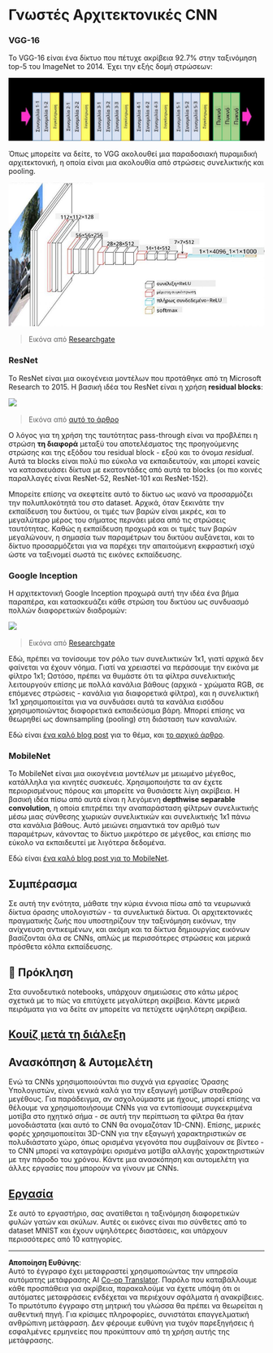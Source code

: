 <!--
CO_OP_TRANSLATOR_METADATA:
{
  "original_hash": "2f7b97b375358cb51a1e098df306bf73",
  "translation_date": "2025-08-29T08:46:38+00:00",
  "source_file": "lessons/4-ComputerVision/07-ConvNets/CNN_Architectures.md",
  "language_code": "el"
}
-->
# Γνωστές Αρχιτεκτονικές CNN

### VGG-16

Το VGG-16 είναι ένα δίκτυο που πέτυχε ακρίβεια 92.7% στην ταξινόμηση top-5 του ImageNet το 2014. Έχει την εξής δομή στρώσεων:

![ImageNet Layers](../../../../../translated_images/vgg-16-arch1.d901a5583b3a51baeaab3e768567d921e5d54befa46e1e642616c5458c934028.el.jpg)

Όπως μπορείτε να δείτε, το VGG ακολουθεί μια παραδοσιακή πυραμιδική αρχιτεκτονική, η οποία είναι μια ακολουθία από στρώσεις συνελικτικής και pooling.

![ImageNet Pyramid](../../../../../translated_images/vgg-16-arch.64ff2137f50dd49fdaa786e3f3a975b3f22615efd13efb19c5d22f12e01451a1.el.jpg)

> Εικόνα από [Researchgate](https://www.researchgate.net/figure/Vgg16-model-structure-To-get-the-VGG-NIN-model-we-replace-the-2-nd-4-th-6-th-7-th_fig2_335194493)

### ResNet

Το ResNet είναι μια οικογένεια μοντέλων που προτάθηκε από τη Microsoft Research το 2015. Η βασική ιδέα του ResNet είναι η χρήση **residual blocks**:

<img src="images/resnet-block.png" width="300"/>

> Εικόνα από [αυτό το άρθρο](https://arxiv.org/pdf/1512.03385.pdf)

Ο λόγος για τη χρήση της ταυτότητας pass-through είναι να προβλέπει η στρώση **τη διαφορά** μεταξύ του αποτελέσματος της προηγούμενης στρώσης και της εξόδου του residual block - εξού και το όνομα *residual*. Αυτά τα blocks είναι πολύ πιο εύκολα να εκπαιδευτούν, και μπορεί κανείς να κατασκευάσει δίκτυα με εκατοντάδες από αυτά τα blocks (οι πιο κοινές παραλλαγές είναι ResNet-52, ResNet-101 και ResNet-152).

Μπορείτε επίσης να σκεφτείτε αυτό το δίκτυο ως ικανό να προσαρμόζει την πολυπλοκότητά του στο dataset. Αρχικά, όταν ξεκινάτε την εκπαίδευση του δικτύου, οι τιμές των βαρών είναι μικρές, και το μεγαλύτερο μέρος του σήματος περνάει μέσα από τις στρώσεις ταυτότητας. Καθώς η εκπαίδευση προχωρά και οι τιμές των βαρών μεγαλώνουν, η σημασία των παραμέτρων του δικτύου αυξάνεται, και το δίκτυο προσαρμόζεται για να παρέχει την απαιτούμενη εκφραστική ισχύ ώστε να ταξινομεί σωστά τις εικόνες εκπαίδευσης.

### Google Inception

Η αρχιτεκτονική Google Inception προχωρά αυτή την ιδέα ένα βήμα παραπέρα, και κατασκευάζει κάθε στρώση του δικτύου ως συνδυασμό πολλών διαφορετικών διαδρομών:

<img src="images/inception.png" width="400"/>

> Εικόνα από [Researchgate](https://www.researchgate.net/figure/Inception-module-with-dimension-reductions-left-and-schema-for-Inception-ResNet-v1_fig2_355547454)

Εδώ, πρέπει να τονίσουμε τον ρόλο των συνελικτικών 1x1, γιατί αρχικά δεν φαίνεται να έχουν νόημα. Γιατί να χρειαστεί να περάσουμε την εικόνα με φίλτρο 1x1; Ωστόσο, πρέπει να θυμάστε ότι τα φίλτρα συνελικτικής λειτουργούν επίσης με πολλά κανάλια βάθους (αρχικά - χρώματα RGB, σε επόμενες στρώσεις - κανάλια για διαφορετικά φίλτρα), και η συνελικτική 1x1 χρησιμοποιείται για να συνδυάσει αυτά τα κανάλια εισόδου χρησιμοποιώντας διαφορετικά εκπαιδεύσιμα βάρη. Μπορεί επίσης να θεωρηθεί ως downsampling (pooling) στη διάσταση των καναλιών.

Εδώ είναι [ένα καλό blog post](https://medium.com/analytics-vidhya/talented-mr-1x1-comprehensive-look-at-1x1-convolution-in-deep-learning-f6b355825578) για το θέμα, και [το αρχικό άρθρο](https://arxiv.org/pdf/1312.4400.pdf).

### MobileNet

Το MobileNet είναι μια οικογένεια μοντέλων με μειωμένο μέγεθος, κατάλληλα για κινητές συσκευές. Χρησιμοποιήστε τα αν έχετε περιορισμένους πόρους και μπορείτε να θυσιάσετε λίγη ακρίβεια. Η βασική ιδέα πίσω από αυτά είναι η λεγόμενη **depthwise separable convolution**, η οποία επιτρέπει την αναπαράσταση φίλτρων συνελικτικής μέσω μιας σύνθεσης χωρικών συνελικτικών και συνελικτικής 1x1 πάνω στα κανάλια βάθους. Αυτό μειώνει σημαντικά τον αριθμό των παραμέτρων, κάνοντας το δίκτυο μικρότερο σε μέγεθος, και επίσης πιο εύκολο να εκπαιδευτεί με λιγότερα δεδομένα.

Εδώ είναι [ένα καλό blog post για το MobileNet](https://medium.com/analytics-vidhya/image-classification-with-mobilenet-cc6fbb2cd470).

## Συμπέρασμα

Σε αυτή την ενότητα, μάθατε την κύρια έννοια πίσω από τα νευρωνικά δίκτυα όρασης υπολογιστών - τα συνελικτικά δίκτυα. Οι αρχιτεκτονικές πραγματικής ζωής που υποστηρίζουν την ταξινόμηση εικόνων, την ανίχνευση αντικειμένων, και ακόμη και τα δίκτυα δημιουργίας εικόνων βασίζονται όλα σε CNNs, απλώς με περισσότερες στρώσεις και μερικά πρόσθετα κόλπα εκπαίδευσης.

## 🚀 Πρόκληση

Στα συνοδευτικά notebooks, υπάρχουν σημειώσεις στο κάτω μέρος σχετικά με το πώς να επιτύχετε μεγαλύτερη ακρίβεια. Κάντε μερικά πειράματα για να δείτε αν μπορείτε να πετύχετε υψηλότερη ακρίβεια.

## [Κουίζ μετά τη διάλεξη](https://ff-quizzes.netlify.app/en/ai/quiz/14)

## Ανασκόπηση & Αυτομελέτη

Ενώ τα CNNs χρησιμοποιούνται πιο συχνά για εργασίες Όρασης Υπολογιστών, είναι γενικά καλά για την εξαγωγή μοτίβων σταθερού μεγέθους. Για παράδειγμα, αν ασχολούμαστε με ήχους, μπορεί επίσης να θέλουμε να χρησιμοποιήσουμε CNNs για να εντοπίσουμε συγκεκριμένα μοτίβα στο ηχητικό σήμα - σε αυτή την περίπτωση τα φίλτρα θα ήταν μονοδιάστατα (και αυτό το CNN θα ονομαζόταν 1D-CNN). Επίσης, μερικές φορές χρησιμοποιείται 3D-CNN για την εξαγωγή χαρακτηριστικών σε πολυδιάστατο χώρο, όπως ορισμένα γεγονότα που συμβαίνουν σε βίντεο - το CNN μπορεί να καταγράψει ορισμένα μοτίβα αλλαγής χαρακτηριστικών με την πάροδο του χρόνου. Κάντε μια ανασκόπηση και αυτομελέτη για άλλες εργασίες που μπορούν να γίνουν με CNNs.

## [Εργασία](lab/README.md)

Σε αυτό το εργαστήριο, σας ανατίθεται η ταξινόμηση διαφορετικών φυλών γατών και σκύλων. Αυτές οι εικόνες είναι πιο σύνθετες από το dataset MNIST και έχουν υψηλότερες διαστάσεις, και υπάρχουν περισσότερες από 10 κατηγορίες.

---

**Αποποίηση Ευθύνης**:  
Αυτό το έγγραφο έχει μεταφραστεί χρησιμοποιώντας την υπηρεσία αυτόματης μετάφρασης AI [Co-op Translator](https://github.com/Azure/co-op-translator). Παρόλο που καταβάλλουμε κάθε προσπάθεια για ακρίβεια, παρακαλούμε να έχετε υπόψη ότι οι αυτόματες μεταφράσεις ενδέχεται να περιέχουν σφάλματα ή ανακρίβειες. Το πρωτότυπο έγγραφο στη μητρική του γλώσσα θα πρέπει να θεωρείται η αυθεντική πηγή. Για κρίσιμες πληροφορίες, συνιστάται επαγγελματική ανθρώπινη μετάφραση. Δεν φέρουμε ευθύνη για τυχόν παρεξηγήσεις ή εσφαλμένες ερμηνείες που προκύπτουν από τη χρήση αυτής της μετάφρασης.